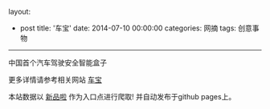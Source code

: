 layout: 
  - post 
title: '车宝' 
date: 2014-07-10 00:00:00 
categories: 网摘 
tags: 创意事物 
---

中国首个汽车驾驶安全智能盒子  

更多详情请参考相关网站 [车宝](http://www.chebao.com.cn/)  

本站数据以 [新品啦](http://xinpinla.com/) 作为入口点进行爬取! 并自动发布于github pages上。  
